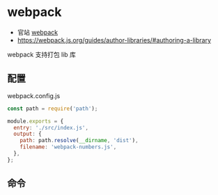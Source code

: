 # webpack

- 官站 [webpack](https://webpack.js.org/)
- https://webpack.js.org/guides/author-libraries/#authoring-a-library

webpack 支持打包 lib 库

## 配置

webpack.config.js

```js
const path = require('path');

module.exports = {
  entry: './src/index.js',
  output: {
    path: path.resolve(__dirname, 'dist'),
    filename: 'webpack-numbers.js',
  },
};
```

## 命令

